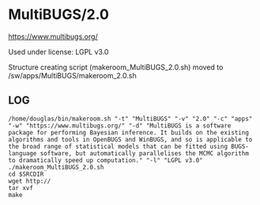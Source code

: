 MultiBUGS/2.0
========================

<https://www.multibugs.org/>

Used under license:
LGPL v3.0


Structure creating script (makeroom_MultiBUGS_2.0.sh) moved to /sw/apps/MultiBUGS/makeroom_2.0.sh

LOG
---

    /home/douglas/bin/makeroom.sh "-t" "MultiBUGS" "-v" "2.0" "-c" "apps" "-w" "https://www.multibugs.org/" "-d" "MultiBUGS is a software package for performing Bayesian inference. It builds on the existing algorithms and tools in OpenBUGS and WinBUGS, and so is applicable to the broad range of statistical models that can be fitted using BUGS-language software, but automatically parallelises the MCMC algorithm to dramatically speed up computation." "-l" "LGPL v3.0"
    ./makeroom_MultiBUGS_2.0.sh
    cd $SRCDIR
    wget http://
    tar xvf 
    make

